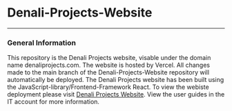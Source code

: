 # Denali-Projects-Website
***
### General Information
This repository is the Denali Projects website, visable under the domain name denaliprojects.com. The website is hosted by Vercel. All changes made to the main branch of the Denali-Projects-Website repository will automatically be deployed. The Denali Projects website has been built using the JavaScript-library/Frontend-Framework React. To view the webiste deployment please visit [Denali Projects Website](https://denali-projects-website.vercel.app). View the user guides in the IT account for more information.



